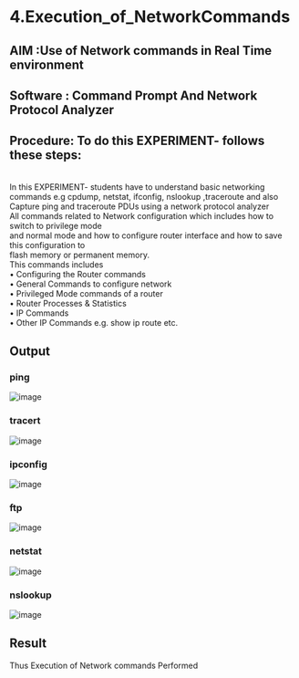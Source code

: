 # 4.Execution_of_NetworkCommands
## AIM :Use of Network commands in Real Time environment
## Software : Command Prompt And Network Protocol Analyzer
## Procedure: To do this EXPERIMENT- follows these steps:
<BR>
In this EXPERIMENT- students have to understand basic networking commands e.g cpdump, netstat, ifconfig, nslookup ,traceroute and also Capture ping and traceroute PDUs using a network protocol analyzer 
<BR>
All commands related to Network configuration which includes how to switch to privilege mode
<BR>
and normal mode and how to configure router interface and how to save this configuration to
<BR>
flash memory or permanent memory.
<BR>
This commands includes
<BR>
• Configuring the Router commands
<BR>
• General Commands to configure network
<BR>
• Privileged Mode commands of a router 
<BR>
• Router Processes & Statistics
<BR>
• IP Commands
<BR>
• Other IP Commands e.g. show ip route etc.
<BR>

## Output

### ping

![image](https://github.com/user-attachments/assets/26e7b9ab-a800-4c09-99b2-de5bebc3b5aa)

### tracert

![image](https://github.com/user-attachments/assets/8e179510-f0be-4315-a68f-b652062ccb90)

### ipconfig

![image](https://github.com/user-attachments/assets/a39949aa-635b-49d8-91dc-255d42d1cbcc)

### ftp

![image](https://github.com/user-attachments/assets/223dc963-1f72-4ac1-adc7-5081b667cf84)

### netstat

![image](https://github.com/user-attachments/assets/a046a063-d5f2-4268-9a65-4d37ffac96ea)

### nslookup

![image](https://github.com/user-attachments/assets/afd04544-50d4-4401-808e-300afc15d3a7)

## Result
Thus Execution of Network commands Performed 
